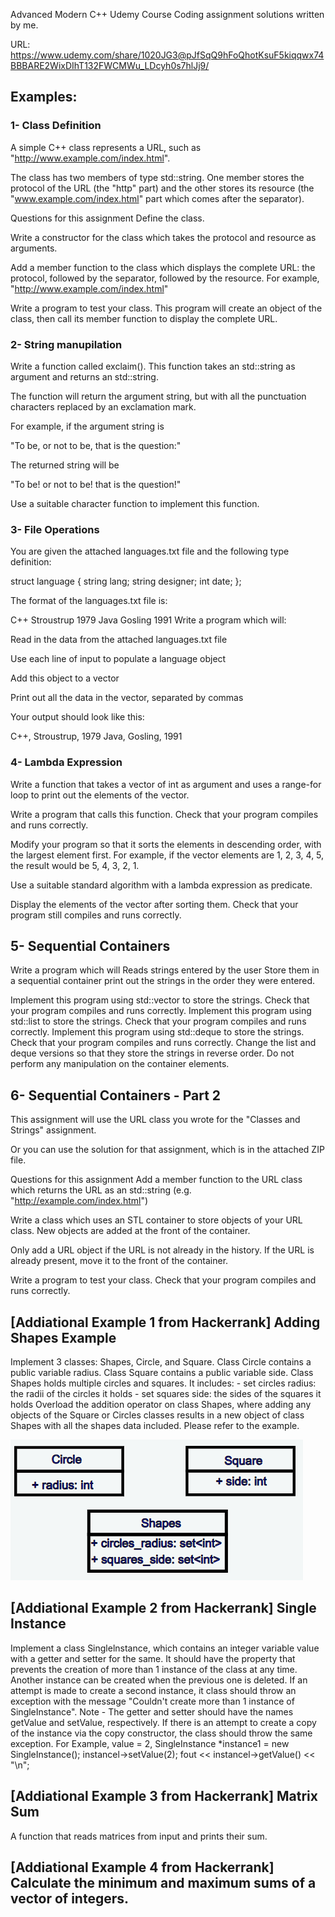 Advanced Modern C++ Udemy Course Coding assignment solutions written by me.

URL: https://www.udemy.com/share/1020JG3@pJfSqQ9hFoQhotKsuF5kiqqwx74BBBARE2WixDIhT132FWCMWu_LDcyh0s7hlJj9/

## Examples:

### 1- Class Definition

A simple C++ class represents a URL, such as "http://www.example.com/index.html".

The class has two members of type std::string. One member stores the protocol of the URL (the "http" part) and the other stores its resource (the "www.example.com/index.html" part which comes after the separator).

Questions for this assignment
Define the class.

Write a constructor for the class which takes the protocol and resource as arguments.

Add a member function to the class which displays the complete URL: the protocol, followed by the separator, followed by the resource. For example, "http://www.example.com/index.html"

Write a program to test your class. This program will create an object of the class, then call its member function to display the complete URL.

### 2- String manupilation

Write a function called exclaim(). This function takes an std::string as argument and returns an std::string.

The function will return the argument string, but with all the punctuation characters replaced by an exclamation mark.

For example, if the argument string is

"To be, or not to be, that is the question:"

The returned string will be

"To be! or not to be! that is the question!"

Use a suitable character function to implement this function.

### 3- File Operations

You are given the attached languages.txt file and the following type definition:

struct language {
string lang;
string designer;
int date;
};

The format of the languages.txt file is:

C++ Stroustrup 1979
Java Gosling 1991
Write a program which will:

Read in the data from the attached languages.txt file

Use each line of input to populate a language object

Add this object to a vector

Print out all the data in the vector, separated by commas

Your output should look like this:

C++, Stroustrup, 1979
Java, Gosling, 1991

### 4- Lambda Expression

Write a function that takes a vector of int as argument and uses a range-for loop to print out the elements of the vector.

Write a program that calls this function. Check that your program compiles and runs correctly.

Modify your program so that it sorts the elements in descending order, with the largest element first. For example, if the vector elements are 1, 2, 3, 4, 5, the result would be 5, 4, 3, 2, 1.

Use a suitable standard algorithm with a lambda expression as predicate.

Display the elements of the vector after sorting them. Check that your program still compiles and runs correctly.

## 5- Sequential Containers

Write a program which will Reads strings entered by the user Store them in a sequential container print out the strings in the order they were entered.

Implement this program using std::vector to store the strings. Check that your program compiles and runs correctly.
Implement this program using std::list to store the strings. Check that your program compiles and runs correctly.
Implement this program using std::deque to store the strings. Check that your program compiles and runs correctly.
Change the list and deque versions so that they store the strings in reverse order.
Do not perform any manipulation on the container elements.

## 6- Sequential Containers - Part 2

This assignment will use the URL class you wrote for the "Classes and Strings" assignment.

Or you can use the solution for that assignment, which is in the attached ZIP file.

Questions for this assignment
Add a member function to the URL class which returns the URL as an std::string (e.g. "http://example.com/index.html")

Write a class which uses an STL container to store objects of your URL class. New objects are added at the front of the container.

Only add a URL object if the URL is not already in the history. If the URL is already present, move it to the front of the container.

Write a program to test your class. Check that your program compiles and runs correctly.

## [Addiational Example 1 from Hackerrank] Adding Shapes Example

Implement 3 classes: Shapes, Circle, and Square. Class Circle contains a public variable radius. Class Square contains a public variable side. Class Shapes holds multiple circles and squares. It includes: - set<int> circles radius: the radii of the circles it holds - set<int> squares side: the sides of the squares it holds
Overload the addition operator on class Shapes, where adding any objects of the Square or Circles classes results in a new object of class Shapes with all the shapes data included. Please refer to the example.

![Alt text](image.png)

## [Addiational Example 2 from Hackerrank] Single Instance

Implement a class Singlelnstance, which contains an integer variable value with a getter and setter for the same. It should have the property that prevents the creation of more than 1 instance of the class at any time. Another instance can be created when the previous one is deleted. If an attempt is made to create a second instance, it class should throw an exception with the message "Couldn't create more than 1 instance of SingleInstance".
Note - The getter and setter should have the names getValue and setValue, respectively. If there is an attempt to create a copy of the instance via the copy constructor, the class should throw the same exception.
For Example, value = 2,
SingleInstance \*instance1 = new SingleInstance();
instancel->setValue(2);
fout << instancel->getValue() << "\n";

## [Addiational Example 3 from Hackerrank] Matrix Sum

A function that reads matrices from input and prints their sum.

## [Addiational Example 4 from Hackerrank] Calculate the minimum and maximum sums of a vector of integers.
